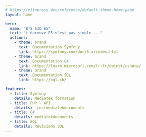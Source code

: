 ```yaml
---
# https://vitepress.dev/reference/default-theme-home-page
layout: home

hero:
  name: "BTS SIO E5"
  text: "L'épreuve E5 n'est pas simple ..."
  actions:
    - theme: brand
      text: Documentation Symfony
      link: https://symfony.com/doc/5.x/index.html
    - theme: brand
      text: Documentation C#
      link: https://learn.microsoft.com/fr-fr/dotnet/csharp/
    - theme: brand
      text: Documentation SQL
      link: https://sql.sh/

features:
  - title: Symfony
    details: Mediatek formation
  - title: PHP - API
    details: _restmediatekdocuments
  - title: C#
    details: mediatekdocuments
  - title: SQL
    details: Révisions SQL
---
```

